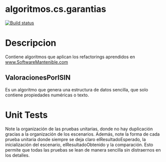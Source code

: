 # algoritmos.cs.garantias

[![Build status](https://ci.appveyor.com/api/projects/status/lp5cv5mnb0pk6ek0?svg=true)](https://ci.appveyor.com/project/oscarcenteno/algoritmos-cs-garantias)

# Descripcion
Contiene algoritmos que aplican los refactorings aprendidos en www.SoftwareMantenible.com

## ValoracionesPorISIN
Es un algoritmo que genera una estructura de datos sencilla, que solo contiene propiedades numéricas o texto. 

# Unit Tests
Note la organización de las pruebas unitarias, donde no hay duplicación gracias a la organización de los escenarios. Además, note la forma de cada prueba unitaria donde siempre se deja claro elResultadoEsperado, la inicialización del escenario, elResultadoObtenido y la comparación. Esto permite que todas las pruebas se lean de manera sencilla sin distraernos en los detalles.
